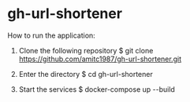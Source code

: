 # gh-url-shortener

How to run the application:

1. Clone the following repository
$ git clone https://github.com/amitc1987/gh-url-shortener.git

2. Enter the directory
$ cd gh-url-shortener

3. Start the services
$ docker-compose up --build